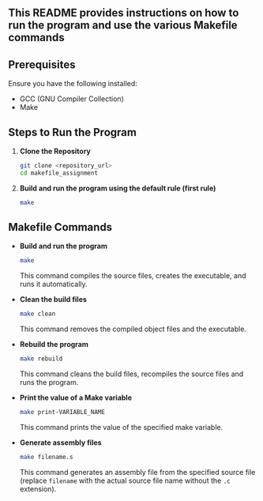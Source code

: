 ## This README provides instructions on how to run the program and use the various Makefile commands

## Prerequisites

Ensure you have the following installed:
- GCC (GNU Compiler Collection) 
- Make

## Steps to Run the Program

1. **Clone the Repository**
    ```sh
    git clone <repository_url>
    cd makefile_assignment
    ```

2. **Build and run the program using the default rule (first rule)**
    ```sh
    make
    ```

## Makefile Commands

- **Build and run the program**
  ```sh
  make
  ```
  This command compiles the source files, creates the executable, and runs it automatically.

- **Clean the build files**
  ```sh
  make clean
  ```
  This command removes the compiled object files and the executable.

- **Rebuild the program**
  ```sh
  make rebuild
  ```
  This command cleans the build files, recompiles the source files and runs the program.

- **Print the value of a Make variable**
  ```sh
  make print-VARIABLE_NAME
  ```
  This command prints the value of the specified make variable.

- **Generate assembly files**
  ```sh
  make filename.s
  ```
  This command generates an assembly file from the specified source file (replace `filename` with the actual source file name without the `.c` extension).

  